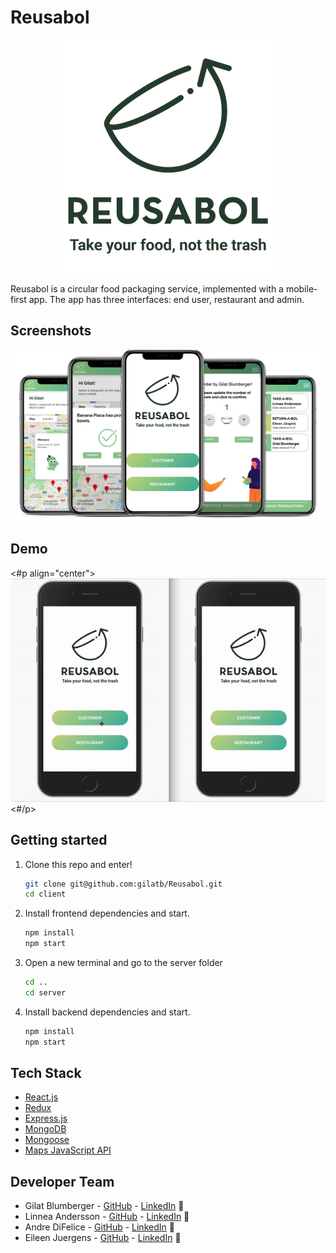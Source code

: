 # Reusabol

<p align="center">
  <img src="./client/src/assets/logo+slogan-even-smaller.png" />
</p>

Reusabol is a circular food packaging service, implemented with a mobile-first app. The app has three interfaces: end user, restaurant and admin.

## Screenshots

<p align="center">
  <img src="./client/src/assets/Reusabol-mockup.png" />
</p>

## Demo

<#p align="center">
  ![](./client/src/assets/reusabol-demo.gif)
<#/p>

## Getting started

1. Clone this repo and enter!

   ```bash
   git clone git@github.com:gilatb/Reusabol.git
   cd client
   ```

2. Install frontend dependencies and start.

   ```bash
   npm install
   npm start
   ```

3. Open a new terminal and go to the server folder

    ```bash
   cd ..
   cd server
   ```

4. Install backend dependencies and start.

   ```bash
   npm install
   npm start
   ```


## Tech Stack

* [React.js](https://reactjs.org)
* [Redux](https://redux.js.org/) 
* [Express.js](https://expressjs.com/)
* [MongoDB](https://www.mongodb.com/) 
* [Mongoose](https://mongoosejs.com/) 
* [Maps JavaScript API](https://developers.google.com/maps/documentation/javascript/tutorial)

## Developer Team

* Gilat Blumberger - [GitHub](https://github.com/gilatb) - [LinkedIn](https://www.linkedin.com/in/gilat-blumberger/) 🌸
* Linnea Andersson - [GitHub](https://github.com/lmandersson) - [LinkedIn](https://www.linkedin.com/in/linnea-andersson/) 🍉
* Andre DiFelice - [GitHub](https://github.com/dynoalot) - [LinkedIn](https://www.linkedin.com/in/difelice/) 🧟‍
* Eileen Juergens - [GitHub](https://github.com/EileenJuergens) - [LinkedIn](https://www.linkedin.com/in/eileen-jürgens-462595154/) 🐳
